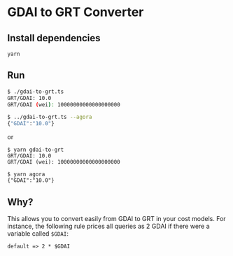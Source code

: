 # GDAI to GRT Converter

## Install dependencies

```
yarn
```

## Run

```sh
$ ./gdai-to-grt.ts
GRT/GDAI: 10.0
GRT/GDAI (wei): 10000000000000000000

$ ../gdai-to-grt.ts --agora
{"GDAI":"10.0"}
```
or
```
$ yarn gdai-to-grt
GRT/GDAI: 10.0
GRT/GDAI (wei): 10000000000000000000

$ yarn agora
{"GDAI":"10.0"}
```

## Why?

This allows you to convert easily from GDAI to GRT in your cost models. 
For instance, the following rule prices all queries as 2 GDAI if there were a 
variable called `$GDAI`:

```
default => 2 * $GDAI
```
